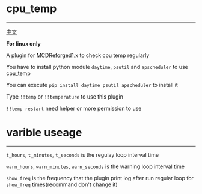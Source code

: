 # cpu_temp
-----
[中文](https://github.com/rickyhoho/cpu_temp/blob/master/README_cn.md)

**For linux only**

A plugin for [MCDReforged1.x](https://github.com/Fallen-Breath/MCDReforged) to check cpu temp regularly

You have to install python module `daytime`, `psutil` and `apscheduler` to use cpu_temp

You can execute `pip install daytime psutil apscheduler` to install it

Type `!!temp` or `!!temperature` to use this plugin

`!!temp restart` need helper or more permission to use

# varible useage
-----

`t_hours`, `t_minutes`, `t_seconds` is the regulay loop interval time

`warn_hours`, `warn_minutes`, `warn_seconds` is the warning loop interval time

`show_freq` is the frequency that the plugin print log after run regular loop for `show_freq` times(recommand don't change it)
